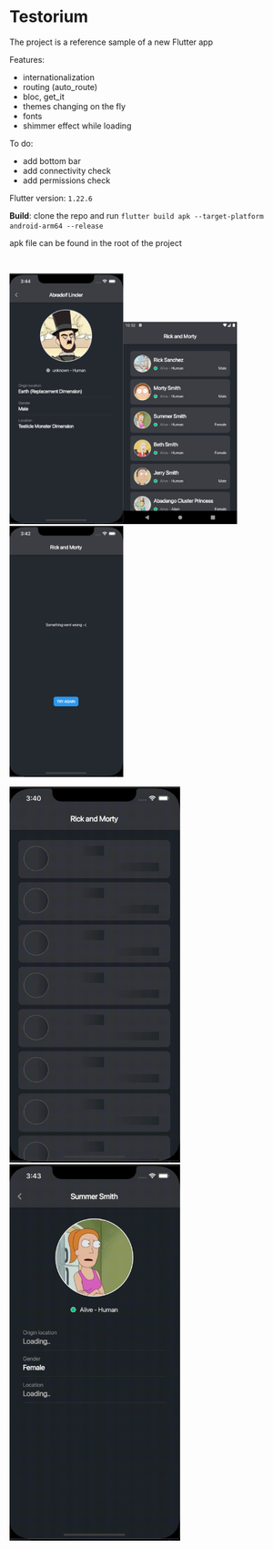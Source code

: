 # Testorium


The project is a reference sample of a new Flutter app

Features:

 <ul>
  <li>internationalization</li>
  <li>routing (auto_route)</li>
  <li>bloc, get_it</li>
  <li>themes changing on the fly</li>
  <li>fonts</li>
  <li>shimmer effect while loading</li>
</ul> 

To do:

 <ul>
  <li>add bottom bar</li>
  <li>add connectivity check</li>
  <li>add permissions check</li>
</ul> 

Flutter version: `1.22.6`

**Build**: clone the repo and run `flutter build apk --target-platform android-arm64 --release`

apk file can be found in the root of the project


<br>

<img src="screenshot1.png" width="200"><img src="screenshot2.png" width="200"><img src="screenshot3.png" width="200">

<img src="ashimmer1.gif" width="300"><img src="shimmer2.gif" width="300">




